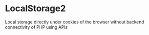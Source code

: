 # LocalStorage2
Local storage directly under cookies of the browser without backend connectivity of PHP using APIs
